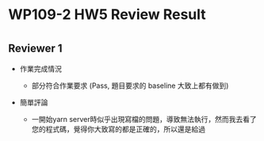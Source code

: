 
WP109-2 HW5 Review Result
=========================

# 

## Reviewer 1
- 作業完成情況
	- 部分符合作業要求 (Pass, 題目要求的 baseline 大致上都有做到)

- 簡單評論
	- 一開始yarn server時似乎出現寫檔的問題，導致無法執行，然而我去看了您的程式碼，覺得你大致寫的都是正確的，所以還是給過

